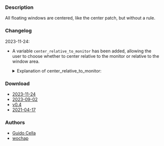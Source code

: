 ### Description
All floating windows are centered, like the center patch, but without a rule.


### Changelog

2023-11-24:
- A variable `center_relative_to_monitor` has been added, allowing the user to choose whether to center relative to the monitor or relative to the window area.

  <details>
  <summary>Explanation of center_relative_to_monitor:</summary>
  <pre>
  The "Monitor area" refers to the space enclosed by the green rectangle, while the "Window area" refers to the space enclosed by the red 
  rectangle.
  <img src="https://i.imgur.com/xhejzPh.png"/>
  </pre>
  </details>

### Download
- [2023-11-24](https://github.com/djpohly/dwl/compare/main...wochap:alwayscenter.patch)
- [2023-09-02](https://github.com/djpohly/dwl/compare/main...mortezadadgar:alwayscenter.patch)
- [v0.4](https://github.com/djpohly/dwl/compare/main...dm1tz:04-alwayscenter.patch)
- [2021-04-17](https://github.com/djpohly/dwl/compare/main...guidocella:alwayscenter.patch)

### Authors
- [Guido Cella](https://github.com/guidocell)
- [wochap](https://github.com/wochap)